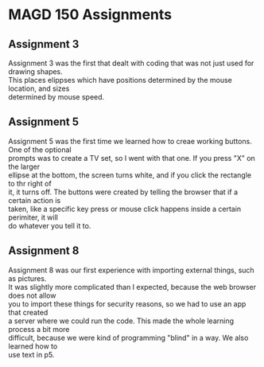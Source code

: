 # MAGD 150 Assignments
## Assignment 3  
Assignment 3 was the first that dealt with coding that was not just used for drawing shapes.  
This places elippses which have positions determined by the mouse location, and sizes  
determined by mouse speed.
## Assignment 5
Assignment 5 was the first time we learned how to creae working buttons. One of the optional  
prompts was to create a TV set, so I went with that one. If you press "X" on the larger  
ellipse at the bottom, the screen turns white, and if you click the rectangle to thr right of  
it, it turns off. The buttons were created by telling the browser that if a certain action is  
taken, like a specific key press or mouse click happens inside a certain perimiter, it will  
do whatever you tell it to. 
## Assignment 8 
Assignment 8 was our first experience with importing external things, such as pictures.  
It was slightly more complicated than I expected, because the web browser does not allow  
you to import these things for security reasons, so we had to use an app that created  
a server where we could run the code. This made the whole learning process a bit more  
difficult, because we were kind of programming "blind" in a way. We also learned how to  
use text in p5.
